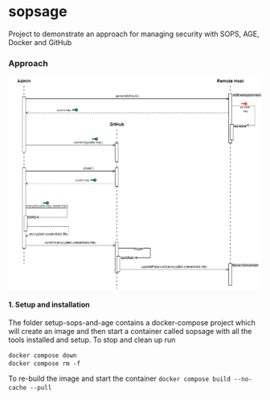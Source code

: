# sopsage
Project to demonstrate an approach for managing security with SOPS, AGE, Docker and GitHub

### Approach



![approach](_docs/diagrams/01-approach.png)


#### 1. Setup and installation
The folder setup-sops-and-age contains a docker-compose project which will create an image and then start a container called sopsage with all the tools installed and setup.
To stop and clean up run
```
docker compose down
docker compose rm -f
```
To re-build the image and start the container `docker compose build --no-cache --pull`